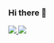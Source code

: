 ### Hi there 👋


<div class="stats_box">
  <a href="https://github.com/anuraghazra/github-readme-stats">
    <img id="github_stats" src="https://github-readme-stats.vercel.app/api?username=TaegyuHan&theme=dark&show_icons=true&include_all_commits=true&count_private=true"/>
  </a>
  <a href="https://github.com/anuraghazra/github-readme-stats">
    <img id="github_used_languages"src="https://github-readme-stats.vercel.app/api/top-langs/?username=TaegyuHan&hide=jupyter%20notebook&layout=compact&theme=dark"/>
  </a>
</div>
